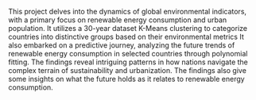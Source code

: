 This project delves into the dynamics of global environmental indicators, with a primary focus on renewable energy consumption and urban population. 
It utilizes a 30-year dataset K-Means clustering to categorize countries into distinctive groups based on their environmental metrics
It also embarked on a predictive journey, analyzing the future trends of renewable energy consumption in selected countries through polynomial fitting.
The findings reveal intriguing patterns in how nations navigate the complex terrain of sustainability and urbanization.
The findings also give some insights on what the future holds as it relates to renewable energy consumption.
